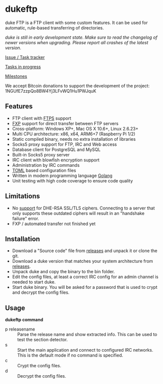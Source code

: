 # dukeftp

duke FTP is a FTP client with some custom features. It can be used for automatic, rule-based transferring of directories.

*duke is still in early development state. Make sure to read the changelog of newer versions when upgrading. Please report all crashes of the latest version.*

[Issue / Task tracker](https://github.com/duketeam/dukeftp/issues)

[Tasks in progress](https://github.com/duketeam/dukeftp/labels/in%20progress)

[Milestones](https://github.com/duketeam/dukeftp/milestones)

We accept Bitcoin donations to support the development of the project: 1NGUfE7zzpQo8BW4Yj3LFvWQ1Hu1PWJquK

## Features

* FTP client with [FTPS](https://en.wikipedia.org/wiki/FTPS) support
* [FXP](https://en.wikipedia.org/wiki/File_eXchange_Protocol) support for direct transfer between FTP servers
* Cross-platform: Windows XP+, Mac OS X 10.6+, Linux 2.6.23+
* Multi CPU architecture: x86, x64, ARM6+7 (Raspberry Pi 1/2)
* Static compiled binary, needs no extra installation of libraries
* Socks5 proxy support for FTP, IRC and Web access
* Database client for PostgreSQL and MySQL
* Built-in Socks5 proxy server
* IRC client with blowfish encryption support
* Administration by IRC commands
* [TOML](https://github.com/toml-lang/toml) based configuration files
* Written in modern programming language [Golang](https://golang.org/)
* Unit testing with high code coverage to ensure code quality

## Limitations

* No [support](https://github.com/golang/go/issues/7758) for DHE-RSA SSL/TLS ciphers. Connecting to a server that only supports these outdated ciphers will result in an "handshake failure" error.
* FXP / automated transfer not finished yet

## Installation
* Download a "Source code" file from [releases]( https://github.com/duketeam/dukeftp/releases) and unpack it or clone the git.
* Download a duke version that matches your system architecture from [releases]( https://github.com/duketeam/dukeftp/releases).
* Unpack duke and copy the binary to the bin folder.
* Edit the config files, at least a correct IRC config for an admin channel is needed to start duke.
* Start duke binary. You will be asked for a password that is used to crypt and decrypt the config files.

## Usage

**dukeftp command**
<dl>
<dt>p releasename</dt>
  <dd>Parse the release name and show extracted info. This can be used to test the section detector.</dd>
<dt>s</dt>
  <dd>Start the main application and connect to configured IRC networks. This is the default mode if no command is specified.</dd>
<dt>c</dt>
  <dd>Crypt the config files.</dd>
<dt>d</dt>
  <dd>Decrypt the config files.</dd>
</dl>
